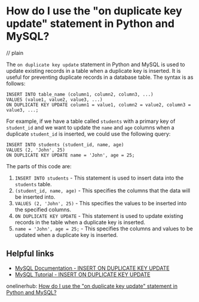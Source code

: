 # How do I use the "on duplicate key update" statement in Python and MySQL?
// plain

The `on duplicate key update` statement in Python and MySQL is used to update existing records in a table when a duplicate key is inserted. It is useful for preventing duplicate records in a database table. The syntax is as follows:

```
INSERT INTO table_name (column1, column2, column3, ...)
VALUES (value1, value2, value3, ...)
ON DUPLICATE KEY UPDATE column1 = value1, column2 = value2, column3 = value3, ...;
```

For example, if we have a table called `students` with a primary key of `student_id` and we want to update the `name` and `age` columns when a duplicate `student_id` is inserted, we could use the following query:

```
INSERT INTO students (student_id, name, age)
VALUES (2, 'John', 25)
ON DUPLICATE KEY UPDATE name = 'John', age = 25;
```

The parts of this code are:

1. `INSERT INTO students` - This statement is used to insert data into the `students` table.
2. `(student_id, name, age)` - This specifies the columns that the data will be inserted into.
3. `VALUES (2, 'John', 25)` - This specifies the values to be inserted into the specified columns.
4. `ON DUPLICATE KEY UPDATE` - This statement is used to update existing records in the table when a duplicate key is inserted.
5. `name = 'John', age = 25;` - This specifies the columns and values to be updated when a duplicate key is inserted.

## Helpful links

- [MySQL Documentation - INSERT ON DUPLICATE KEY UPDATE](https://dev.mysql.com/doc/refman/8.0/en/insert-on-duplicate.html)
- [MySQL Tutorial - INSERT ON DUPLICATE KEY UPDATE](https://www.mysqltutorial.org/mysql-insert-or-update-on-duplicate-key-update/)

onelinerhub: [How do I use the "on duplicate key update" statement in Python and MySQL?](https://onelinerhub.com/python-mysql/how-do-i-use-the--on-duplicate-key-update--statement-in-python-and-mysql)